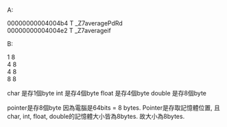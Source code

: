 A:

00000000004004b4 T _Z7averagePdRd	
00000000004004e2 T _Z7averageif

B:

1 8 	
4 8 	
4 8 	
8 8 	

char   是存1個byte
int    是存4個byte
float  是存4個byte
double 是存8個byte

pointer是存8個byte
因為電腦是64bits = 8 bytes. Pointer是存取記憶體位置, 且char, int, float, double的記憶體大小皆為8bytes. 故大小為8bytes.
